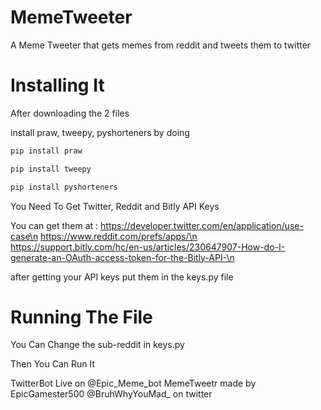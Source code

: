 # MemeTweeter
A Meme Tweeter that gets memes from reddit and tweets them to twitter

# Installing It 
After downloading the 2 files

 install praw, tweepy, pyshorteners by doing

```bash
pip install praw
```

```bash
pip install tweepy
```

```bash
pip install pyshorteners
```


You Need To Get Twitter, Reddit and Bitly API Keys

You can get them at :
https://developer.twitter.com/en/application/use-case\n
https://www.reddit.com/prefs/apps/\n
https://support.bitly.com/hc/en-us/articles/230647907-How-do-I-generate-an-OAuth-access-token-for-the-Bitly-API-\n

after getting your API keys put them in the keys.py file

# Running The File
You Can Change the sub-reddit in keys.py

Then You Can Run It

TwitterBot Live on @Epic_Meme_bot
MemeTweetr made by EpicGamester500
@BruhWhyYouMad_ on twitter
